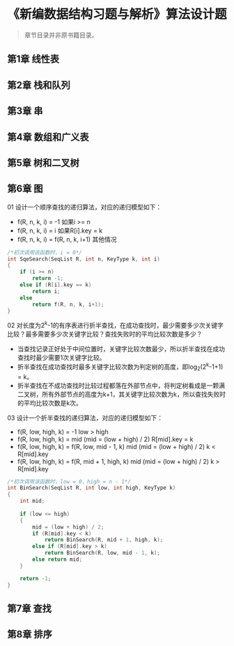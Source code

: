 # 《新编数据结构习题与解析》算法设计题

> 章节目录并非原书籍目录。

## 第1章 线性表

## 第2章 栈和队列

## 第3章 串

## 第4章 数组和广义表

## 第5章 树和二叉树

## 第6章 图

01 设计一个顺序查找的递归算法，对应的递归模型如下：

+ f(R, n, k, i) = -1                如果i >= n
+ f(R, n, k, i) = i                 如果R[i].key = k
+ f(R, n, k, i) = f(R, n, k, i+1)   其他情况

```c
/*初次调用该函数时，i = 0*/
int SqeSearch(SeqList R, int n, KeyType k, int i)
{
    if (i >= n)
        return -1;
    else if (R[i].key == k)
        return i;
    else
        return f(R, n, k, i+1);
}
```

02 对长度为2<sup>k</sup>-1的有序表进行折半查找，在成功查找时，最少需要多少次关键字比较？最多需要多少次关键字比较？查找失败时的平均比较次数是多少？

+ 当查找记录正好处于中间位置时，关键字比较次数最少，所以折半查找在成功查找时最少需要1次关键字比较。
+ 折半查找在成功查找时最多关键字比较次数为判定树的高度，即log<sub>2</sub>(2<sup>k</sup>-1+1) = k。
+ 折半查找在不成功查找时比较过程都落在外部节点中，将判定树看成是一颗满二叉树，所有外部节点的高度为k+1，其关键字比较次数为k，所以查找失败时的平均比较次数是k次。

03 设计一个折半查找的递归算法，对应的递归模型如下：

+ f(R, low, high, k) = -1                                                   low > high
+ f(R, low, high, k) = mid (mid = (low + high) / 2)                         R[mid].key = k
+ f(R, low, high, k) = f(R, low, mid - 1, k) mid (mid = (low + high) / 2)   k < R[mid].key
+ f(R, low, high, k) = f(R, mid + 1, high, k) mid (mid = (low + high) / 2)  k > R[mid].key

```c
/*初次调用该函数时，low = 0，high = n - 1*/
int BinSearch(SeqList R, int low, int high, KeyType k)
{
    int mid;
    
    if (low <= high)
    {
        mid = (low + high) / 2;
        if (R[mid].key < k)
            return BinSearch(R, mid + 1, high, k);
        else if (R[mid].key > k)
            return BinSearch(R, low, mid - 1, k);
        else return mid;
    }

    return -1;
}
```

## 第7章 查找

## 第8章 排序